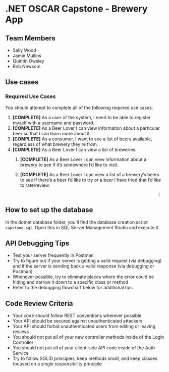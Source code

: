 # .NET OSCAR  Capstone - Brewery App

## Team Members
- Sally Wood
- Jamie Mullins
- Quintin Owsley
- Rob Newsom

## Use cases

### Required Use Cases
You should attempt to complete all of the following required use cases.

1. **[COMPLETE]** As a user of the system, I need to be able to register myself with a username and password.
2. **[COMPLETE]** As a Beer Lover I can view information about a particular beer so that I can learn more about it.
3. **[COMPLETE]** As a consumer, I want to see a list of beers available, regardless of what brewery they're from.
4. **[COMPLETE]** As a Beer Lover I can view a list of breweries.
   1. **[COMPLETE]** As a Beer Lover I can view information about a brewery to see if it’s somewhere I’d like to visit.
   2. **[COMPLETE]** As a Beer Lover I can view a list of a brewery’s beers to see if there’s a beer I’d like to try or a beer I have tried that I’d like to rate/review.

                                                                       |

## How to set up the database

In the dotnet database folder, you'll find the database creation script `capstone.sql`. Open this in SQL Server Management Studio and execute it.



## API Debugging Tips

- Test your server frequently in Postman
- Try to figure out if your server is getting a valid request (via debugging) and if the server is sending back a valid response (via debugging or Postman)
- Whenever possible, try to eliminate places where the error could be hiding and narrow it down to a specific class or method
- Refer to the debugging flowchart below for additional tips



## Code Review Criteria

- Your code should follow REST conventions wherever possible
- Your API should be secured against unauthenticated attackers
- Your API should forbid unauthenticated users from editing or leaving reviews
- You should not put all of your new controller methods inside of the Login Controller
- You should not put all of your client-side API code inside of the Auth Service
- Try to follow SOLID principles, keep methods small, and keep classes focused on a single responsibility principle